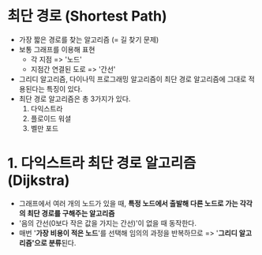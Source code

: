 # 최단 경로 (Shortest Path)

- 가장 짧은 경로를 찾는 알고리즘 (= 길 찾기 문제)
- 보통 그래프를 이용해 표현
  - 각 지점 => '노드'
  - 지점간 연결된 도로 => '간선'
- 그리디 알고리즘, 다이나믹 프로그래밍 알고리즘이 최단 경로 알고리즘에 그대로 적용된다는 특징이 있다.
- 최단 경로 알고리즘은 총 3가지가 있다.
  1. 다익스트라
  2. 플로이드 워셜
  3. 벨만 포드

# 1. 다익스트라 최단 경로 알고리즘 (Dijkstra)

- 그래프에서 여러 개의 노드가 있을 때, **특정 노드에서 출발해 다른 노드로 가는 각각의 최단 경로를 구해주는 알고리즘**
- '음의 간선(0보다 작은 값을 가지는 간선)'이 없을 때 동작한다.
- 매번 '**가장 비용이 적은 노드**'를 선택해 임의의 과정을 반복하므로 => '**그리디 알고리즘'으로 분류**된다.

##
